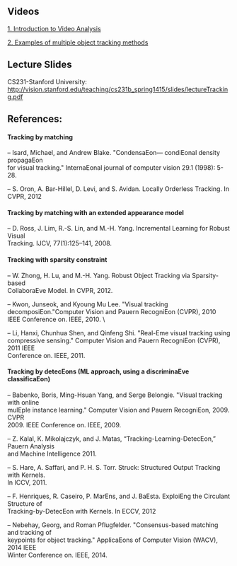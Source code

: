 ## Videos
[1. Introduction to Video Analysis](https://www.coursera.org/lecture/deep-learning-in-computer-vision/introduction-to-video-analysis-alApg)

[2. Examples of multiple object tracking methods](https://www.coursera.org/lecture/deep-learning-in-computer-vision/examples-of-multiple-object-tracking-methods-VJZUW)



## Lecture Slides

CS231-Stanford University:
http://vision.stanford.edu/teaching/cs231b_spring1415/slides/lectureTracking.pdf

## References:

#### Tracking	by	matching	
– Isard,	Michael,	and	Andrew	Blake.	"CondensaEon—	condiEonal	density	propagaEon	
for	visual	tracking."	InternaEonal	journal	of	computer	vision	29.1	(1998):	5-28.

– S.	Oron,	A.	Bar-Hillel,	D.	Levi,	and	S.	Avidan.	Locally	Orderless	Tracking.	In	CVPR,	2012

#### Tracking	by	matching	with	an	extended	appearance	model	
– D.	Ross,	J.	Lim,	R.-S.	Lin,	and	M.-H.	Yang.	Incremental	Learning	for	Robust	Visual	
Tracking.	IJCV,	77(1):125–141,	2008.	

#### Tracking	with	sparsity	constraint	
– W.	Zhong,	H.	Lu,	and	M.-H.	Yang.	Robust	Object	Tracking	via	Sparsity-based	
CollaboraEve	Model.	In	CVPR,	2012.	

– Kwon,	Junseok,	and	Kyoung	Mu	Lee.	"Visual	tracking	decomposiEon."Computer
Vision	and	Pauern	RecogniEon	(CVPR),	2010	IEEE	Conference	on.	IEEE,	2010.	\

– Li,	Hanxi,	Chunhua Shen,	and	Qinfeng	Shi.	"Real-Eme	visual	tracking	using	
compressive	sensing."	Computer	Vision	and	Pauern	RecogniEon	(CVPR),	2011	IEEE	
Conference	on.	IEEE,	2011.	

#### Tracking	by	detecEons	(ML	approach,	using	a	discriminaEve	classificaEon)	
– Babenko,	Boris,	Ming-Hsuan	Yang,	and	Serge	Belongie.	"Visual	tracking	with	online	
mulEple	instance	learning."	Computer	Vision	and	Pauern	RecogniEon,	2009.	CVPR	
2009.	IEEE	Conference	on.	IEEE,	2009.	

– Z.	Kalal,	K.	Mikolajczyk,	and	J.	Matas,	“Tracking-Learning-DetecEon,”	Pauern	Analysis	
and	Machine	Intelligence	2011.	

– S.	Hare,	A.	Saffari,	and	P.	H.	S.	Torr.	Struck:	Structured	Output	Tracking	with	Kernels.	
In	ICCV,	2011.	

– F.	Henriques,	R.	Caseiro,	P.	MarEns,	and	J.	BaEsta.	ExploiEng	the	Circulant	Structure	of	
Tracking-by-DetecEon	with	Kernels.	In	ECCV,	2012	

– Nebehay,	Georg,	and	Roman	Pflugfelder.	"Consensus-based	matching	and	tracking	of	
keypoints	for	object	tracking."	ApplicaEons	of	Computer	Vision	(WACV),	2014	IEEE	
Winter	Conference	on.	IEEE,	2014.	
